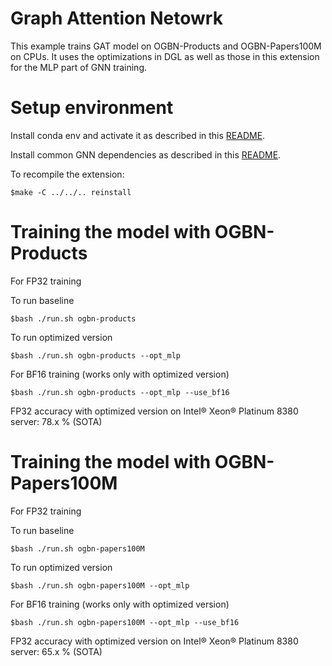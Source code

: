 Graph Attention Netowrk
=======================

This example trains GAT model on OGBN-Products and OGBN-Papers100M on CPUs. It uses the optimizations in DGL as well as those in this extension for the MLP part of GNN training. 

Setup environment
=================

Install conda env and activate it as described in this [README](../../../README.md).

Install common GNN dependencies as described in this [README](../README.md).

To recompile the extension:

```
$make -C ../../.. reinstall
```

Training the model with OGBN-Products
=====================================

For FP32 training

To run baseline
```
$bash ./run.sh ogbn-products
```
To run optimized version
```
$bash ./run.sh ogbn-products --opt_mlp
```
For BF16 training (works only with optimized version)
```
$bash ./run.sh ogbn-products --opt_mlp --use_bf16
```
FP32 accuracy with optimized version on Intel® Xeon® Platinum 8380 server: 78.x % (SOTA)

Training the model with OGBN-Papers100M
=======================================

For FP32 training

To run baseline
```
$bash ./run.sh ogbn-papers100M
```
To run optimized version
```
$bash ./run.sh ogbn-papers100M --opt_mlp
```
For BF16 training (works only with optimized version)
```
$bash ./run.sh ogbn-papers100M --opt_mlp --use_bf16
```

FP32 accuracy with optimized version on Intel® Xeon® Platinum 8380 server: 65.x % (SOTA)
